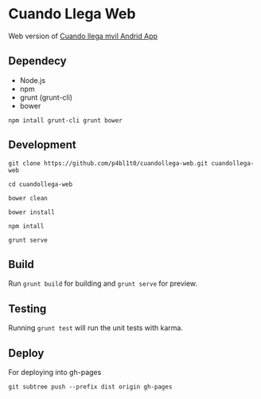 # Cuando Llega Web

Web version of [Cuando llega mvil Andrid App]( https://play.google.com/store/apps/details?id=com.samsoft.cuandollega)

## Dependecy

* Node.js
* npm
* grunt (grunt-cli)
* bower

`npm intall grunt-cli grunt bower`

## Development

`git clone https://github.com/p4bl1t0/cuandollega-web.git cuandollega-web`

`cd cuandollega-web`

`bower clean`

`bower install`

`npm intall`

`grunt serve`


## Build


Run `grunt build` for building and `grunt serve` for preview.


## Testing

Running `grunt test` will run the unit tests with karma.

## Deploy

For deploying into gh-pages

`git subtree push --prefix dist origin gh-pages`
